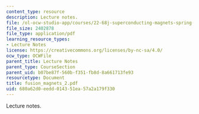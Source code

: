 ```yaml
---
content_type: resource
description: Lecture notes.
file: /ol-ocw-studio-app/courses/22-68j-superconducting-magnets-spring-2003/680a62d0eedd014351ea57a2a179f330_fusion_magnets_2.pdf
file_size: 2402878
file_type: application/pdf
learning_resource_types:
- Lecture Notes
license: https://creativecommons.org/licenses/by-nc-sa/4.0/
ocw_type: OCWFile
parent_title: Lecture Notes
parent_type: CourseSection
parent_uid: b07be87f-560b-f351-fb8d-8a661713fe93
resourcetype: Document
title: fusion_magnets_2.pdf
uid: 680a62d0-eedd-0143-51ea-57a2a179f330
---
```

Lecture notes.